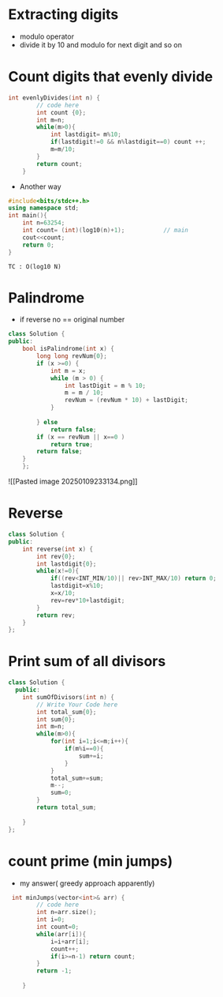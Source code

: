 # Extracting digits
- modulo operator
- divide it by 10 and modulo for next digit and so on 
# Count digits that evenly divide
```cpp
int evenlyDivides(int n) {
        // code here
        int count {0};
        int m=n;
        while(m>0){
            int lastdigit= m%10;
            if(lastdigit!=0 && n%lastdigit==0) count ++;
            m=m/10;
        }
        return count;
    }
```
- Another way
```cpp
#include<bits/stdc++.h>
using namespace std;
int main(){
    int n=63254;
    int count= (int)(log10(n)+1);           // main 
    cout<<count;
    return 0;
}
```
	TC : O(log10 N)
# Palindrome
- if reverse no == original number
```cpp
class Solution {
public:
    bool isPalindrome(int x) {
        long long revNum{0};
        if (x >=0) {
            int m = x;
            while (m > 0) {
                int lastDigit = m % 10;
                m = m / 10;
                revNum = (revNum * 10) + lastDigit;
            }
  
        } else
            return false;
        if (x == revNum || x==0 )
            return true;
        return false;
    }
    };
```
![[Pasted image 20250109233134.png]]
# Reverse
```cpp
class Solution {
public:
    int reverse(int x) {
        int rev{0};
        int lastdigit{0};
        while(x!=0){
            if((rev<INT_MIN/10)|| rev>INT_MAX/10) return 0;
            lastdigit=x%10;
            x=x/10;
            rev=rev*10+lastdigit;  
        }
        return rev;
    }
};
```
# Print sum of all divisors
```cpp
class Solution {
  public:
    int sumOfDivisors(int n) {
        // Write Your Code here
        int total_sum{0};
        int sum{0};
        int m=n;
        while(m>0){
            for(int i=1;i<=m;i++){
                if(m%i==0){
                    sum+=i;
                }
            }
            total_sum+=sum;
            m--;
            sum=0;
        }
        return total_sum;
        
    }
};
```
# count prime (min jumps)
- my answer( greedy approach apparently)
```cpp
 int minJumps(vector<int>& arr) {
        // code here
        int n=arr.size();
        int i=0;
        int count=0;
        while(arr[i]){
            i=i+arr[i];
            count++;
            if(i>=n-1) return count;
        }
        return -1;
        
    }
```
